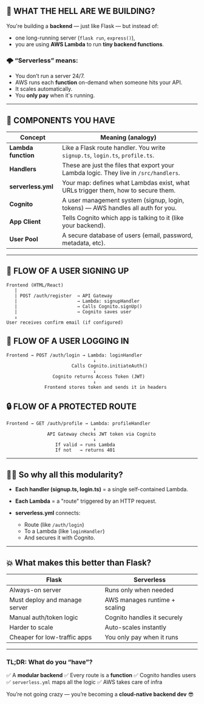 

## 🧭 WHAT THE HELL ARE WE BUILDING?

You're building a **backend** — just like Flask — but instead of:

* one long-running server (`flask run`, `express()`),
* you are using **AWS Lambda** to run **tiny backend functions**.

### 🌩️ “Serverless” means:

* You don’t run a server 24/7.
* AWS runs each **function** on-demand when someone hits your API.
* It scales automatically.
* You **only pay** when it's running.

---

## 🧱 COMPONENTS YOU HAVE

| Concept             | Meaning (analogy)                                                                     |
| ------------------- | ------------------------------------------------------------------------------------- |
| **Lambda function** | Like a Flask route handler. You write `signup.ts`, `login.ts`, `profile.ts`.          |
| **Handlers**        | These are just the files that export your Lambda logic. They live in `/src/handlers`. |
| **serverless.yml**  | Your map: defines what Lambdas exist, what URLs trigger them, how to secure them.     |
| **Cognito**         | A user management system (signup, login, tokens) — AWS handles all auth for you.      |
| **App Client**      | Tells Cognito which app is talking to it (like your backend).                         |
| **User Pool**       | A secure database of users (email, password, metadata, etc).                          |

---

## 🧠 FLOW OF A USER SIGNING UP

```
Frontend (HTML/React) 
   |
   | POST /auth/register  → API Gateway
   |                      → Lambda: signupHandler
   |                      → Calls Cognito.signUp()
   |                      → Cognito saves user
   ↓
User receives confirm email (if configured)
```

## 🔑 FLOW OF A USER LOGGING IN

```
Frontend → POST /auth/login → Lambda: loginHandler
                                ↓
                        Calls Cognito.initiateAuth()
                                ↓
                 Cognito returns Access Token (JWT)
                                ↓
              Frontend stores token and sends it in headers
```

## 🔒 FLOW OF A PROTECTED ROUTE

```
Frontend → GET /auth/profile → Lambda: profileHandler
                                ↓
               API Gateway checks JWT token via Cognito
                                ↓
                  If valid → runs Lambda
                  If not   → returns 401
```

---

## 😮‍💨 So why all this modularity?

* **Each handler (signup.ts, login.ts)** = a single self-contained Lambda.
* **Each Lambda** = a "route" triggered by an HTTP request.
* **serverless.yml** connects:

  * Route (like `/auth/login`)
  * To a Lambda (like `loginHandler`)
  * And secures it with Cognito.

---

## 💥 What makes this better than Flask?

| Flask                         | Serverless                    |
| ----------------------------- | ----------------------------- |
| Always-on server              | Runs only when needed         |
| Must deploy and manage server | AWS manages runtime + scaling |
| Manual auth/token logic       | Cognito handles it securely   |
| Harder to scale               | Auto-scales instantly         |
| Cheaper for low-traffic apps  | You only pay when it runs     |

---

### TL;DR: What do you “have”?

✅ A **modular backend**
✅ Every route is a **function**
✅ Cognito handles users
✅ `serverless.yml` maps all the logic
✅ AWS takes care of infra

You’re not going crazy — you’re becoming a **cloud-native backend dev** 😎

